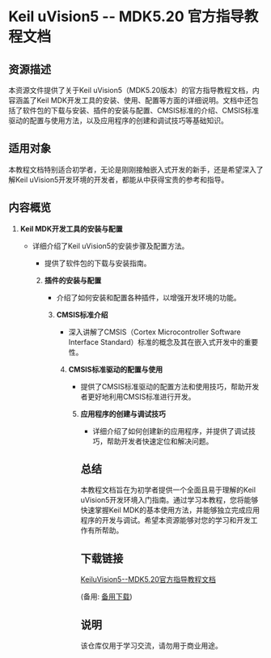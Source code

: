 # Keil uVision5 -- MDK5.20 官方指导教程文档

## 资源描述

本资源文件提供了关于Keil uVision5（MDK5.20版本）的官方指导教程文档，内容涵盖了Keil MDK开发工具的安装、使用、配置等方面的详细说明。文档中还包括了软件包的下载与安装、插件的安装与配置、CMSIS标准的介绍、CMSIS标准驱动的配置与使用方法，以及应用程序的创建和调试技巧等基础知识。

## 适用对象

本教程文档特别适合初学者，无论是刚刚接触嵌入式开发的新手，还是希望深入了解Keil uVision5开发环境的开发者，都能从中获得宝贵的参考和指导。

## 内容概览

1. **Keil MDK开发工具的安装与配置**
   - 详细介绍了Keil uVision5的安装步骤及配置方法。
      - 提供了软件包的下载与安装指南。

      2. **插件的安装与配置**
         - 介绍了如何安装和配置各种插件，以增强开发环境的功能。

         3. **CMSIS标准介绍**
            - 深入讲解了CMSIS（Cortex Microcontroller Software Interface Standard）标准的概念及其在嵌入式开发中的重要性。

            4. **CMSIS标准驱动的配置与使用**
               - 提供了CMSIS标准驱动的配置方法和使用技巧，帮助开发者更好地利用CMSIS标准进行开发。

               5. **应用程序的创建与调试技巧**
                  - 详细介绍了如何创建新的应用程序，并提供了调试技巧，帮助开发者快速定位和解决问题。

                  ## 总结

                  本教程文档旨在为初学者提供一个全面且易于理解的Keil uVision5开发环境入门指南。通过学习本教程，您将能够快速掌握Keil MDK的基本使用方法，并能够独立完成应用程序的开发与调试。希望本资源能够对您的学习和开发工作有所帮助。

                  ## 下载链接
                  [KeiluVision5--MDK5.20官方指导教程文档](https://pan.quark.cn/s/1c605c98328b) 

                  (备用: [备用下载](https://pan.baidu.com/s/1-Kup8DD5tsoh46ZJ0RtY2w?pwd=1234))

                  ## 说明

                  该仓库仅用于学习交流，请勿用于商业用途。
